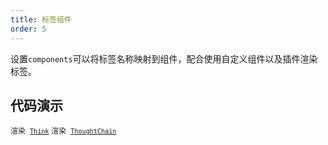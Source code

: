 ```yaml
---
title: 标签组件
order: 5
---
```


设置`components`可以将标签名称映射到组件，配合使用自定义组件以及插件渲染标签。

## 代码演示

<!-- prettier-ignore -->
<code src="./demo/supersets/Think/basic.tsx">渲染 [`Think`](https://x.ant.design/components/think-cn)</code>
<code src="./demo/supersets/Think/tool.tsx">渲染 [`ThoughtChain`](https://x.ant.design/components/thought-chain-cn)</code>
